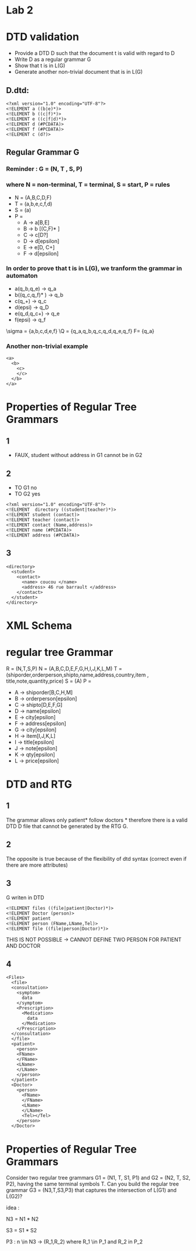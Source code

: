 # Lab 2

# DTD validation
- Provide a DTD D such that the document t is valid with regard to D
- Write D as a regular grammar G
- Show that t is in L(G)
- Generate another non-trivial document that is in L(G)

## D.dtd:
```
<?xml version="1.0" encoding="UTF-8"?>
<!ELEMENT a ((b|e)*)>
<!ELEMENT b ((c|f)*)>
<!ELEMENT e ((c|f|d)*)>
<!ELEMENT d (#PCDATA)>
<!ELEMENT f (#PCDATA)>
<!ELEMENT c (d?)>
```

## Regular Grammar G
### Reminder : G = (N, T , S, P)
###           where N = non-terminal, T = terminal, S = start, P = rules

- N = (A,B,C,D,F)
- T = (a,b,e,c,f,d)
- S = (a)
- P =
  - A -> a[B,E]
  - B -> b [(C,F)* ]
  - C -> c[D?]
  - D -> d[epsilon]
  - E -> e[D, C+]
  - F -> d[epsilon]


### In order to prove that t is in L(G), we tranform the grammar in automaton
- a(q_b,q_e) -> q_a
- b((q_c,q_f)* ) -> q_b
- c(q_+) -> q_c
- d(epsi) -> q_D
- e(q_d,q_c+) -> q_e
- f(epsi) -> q_f

\sigma = {a,b,c,d,e,f}
\Q = {q_a,q_b,q_c,q_d,q_e,q_f}
F= {q_a}


### Another non-trivial example
```
<a>
  <b>
    <c>
    </c>
  </b>
</a>
```
# Properties of Regular Tree Grammars

## 1
- FAUX, student without address in G1 cannot be in G2

## 2
- TO G1 no
- TO G2 yes
```
<?xml version="1.0" encoding="UTF-8"?>
<!ELEMENT  directory ((student|teacher)*)>
<!ELEMENT student (contact)>
<!ELEMENT teacher (contact)>
<!ELEMENT contact (Name,address)>
<!ELEMENT name (#PCDATA)>
<!ELEMENT address (#PCDATA)>
```
## 3
```
<directory>
  <student>
    <contact>
      <name> coucou </name>
      <address> 46 rue barrault </address>
    </contact>
  </student>
</directory>
```
# XML Schema
# regular tree Grammar
R = (N,T,S,P)
N = (A,B,C,D,E,F,G,H,I,J,K,L,M)
T = (shiporder,orderperson,shipto,name,address,country,item
  , title,note,quantity,price)
S = (A)
P =
  - A -> shiporder[B,C,H,M]
  - B -> orderperson[epsilon]
  - C -> shipto[D,E,F,G]
  - D -> name[epsilon]
  - E -> city[epsilon]
  - F -> address[epsilon]
  - G -> city[epsilon]
  - H -> item[I,J,K,L]
  - I -> title[epsilon]
  - J -> note[epsilon]
  - K -> qty[epsilon]
  - L -> price[epsilon]

# DTD and RTG
## 1
The grammar allows only patient* follow doctors * therefore there is a valid DTD D file that cannot be generated by the RTG G.

## 2
The opposite is true because of the flexibility of dtd syntax (correct even if there are more attributes)

## 3
G writen in DTD
```
<!ELEMENT files ((file|patient|Doctor)*)>
<!ELEMENT Doctor (person)>
<!ELEMENT patient
<!ELEMENT person (FName,LName,Tel)>
<!ELEMENT file ((file|person|Doctor)*)>
```
THIS IS NOT POSSIBLE -> CANNOT DEFINE TWO PERSON FOR PATIENT AND DOCTOR
## 4
```
<Files>
  <file>
  <consultation>
    <symptom>
      data
    </symptom>
    <Prescription>
      <Medication>
        data
      </Medication>
    </Prescription>
  </consultation>
  </file>
  <patient>
    <person>
    <FName>
    </FName>
    <LName>
    </LName>
    </person>
  </patient>
  <Doctor>
    <person>
      <FName>
      </FName>
      <LName>
      </LName>
      <Tel></Tel>
    </person>
  </Doctor>
```
# Properties of Regular Tree Grammars
Consider two regular tree grammars G1 = (N1, T, S1, P1) and G2 = (N2, T, S2, P2),
having the same terminal symbols T.
Can you build the regular tree grammar G3 = (N3,T,S3,P3) that captures the intersection of L(G1) and L(G2)?

idea :

N3 = N1 \* N2

S3 = S1 \* S2

P3 : n \in N3 -> (R_1,R_2) where
      R_1 \in P_1
      and
      R_2 in P_2

